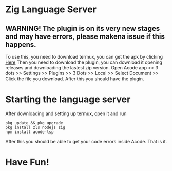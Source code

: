 # Zig Language Server

## WARNING! The plugin is on its very new stages and may have errors, please makena issue if this happens.
To use this, you need to download termux, you can get the apk by clicking [Here](https://github.com/termux/termux-app/releases/download/v0.118.1/termux-app_v0.118.1+github-debug_arm64-v8a.apk)
Then you need to download the plugin, you can download it opening releases and downloading the lastest zip version.
Open Acode app >> 3 dots >> Settings >> Plugins >> 3 Dots >> Local >> Select Document >> Click the file you download.
After this you should have the plugin.

# Starting the language  server

After downloading and setting up termux, open it and run 
```
pkg update && pkg upgrade
pkg install zls nodejs zig
npm install acode-lsp
```
After this you should be able to get your code errors inside Acode.
That is it.
# Have Fun!
